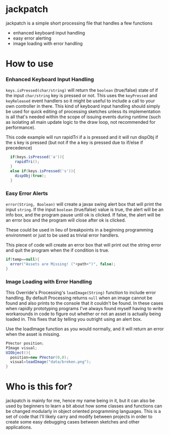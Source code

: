 # jackpatch

jackpatch is a simple short processing file that handles a few functions
- enhanced keyboard input handling
- easy error alerting
- image loading with error handling

# How to use
### Enhanced Keyboard Input Handling
`keys.isPressed(char/string)` will return the `boolean` (true/false) state of if the input `char/string` key is pressed or not. This uses the `keyPressed` and `keyReleased` event handlers so it might be useful to include a call to your own controller in there. This kind of keyboard input handling should simply be used for quick editing of processing sketches unless its implementation is all that's needed within the scope of issuing events during runtime (such as isolating all main update logic to the draw loop, not recommended for performance).

This code example will run rapidTri if a is pressed and it will run dispObj if the s key is pressed (but not if the a key is pressed due to if/else if precedence)
```java
  if(keys.isPressed('a')){
    rapidTri();
  }
  else if(keys.isPressed('s')){
    dispObj(true);
  }
```
### Easy Error Alerts
`error(String, Boolean)` will create a javax swing alert box that will print the input `string`. If the input `boolean` (true/false) value is true, the alert will be an info box, and the program pause until ok is clicked. If false, the alert will be an error box and the program will close after ok is clicked.

These could be used in lieu of breakpoints in a beginning programming environment or just to be used as trivial error handlers.

This piece of code will create an error box that will print out the string error and quit the program when the if condition is true.
```java
if(temp==null){
  error("Assets are Missing! ("+path+")", false);
}
```
### Image Loading with Error Handling
This Override's Processing's `loadImage(String)` function to include error handling. By default Processing returns `null` when an image cannot be found and also prints to the console that it couldn't be found. In these cases when rapidly prototyping programs I've always found myself having to write workarounds in code to figure out whether or not an asset is actually being loaded in. This fixes that by telling you outright using an alert box.

Use the loadImage function as you would normally, and it will return an error when the asset is missing.
```java
PVector position;
PImage visual;
UIObject(){
  position=new PVector(0,0);
  visual=loadImage("data/broken.png");
}
```

# Who is this for?
jackpatch is mainly for me, hence my name being in it, but it can also be used by beginners to learn a bit about how some classes and functions can be changed modularly in object oriented programming languages. This is a set of code that I'll likely carry and modify between projects in order to create some easy debugging cases between sketches and other applications.